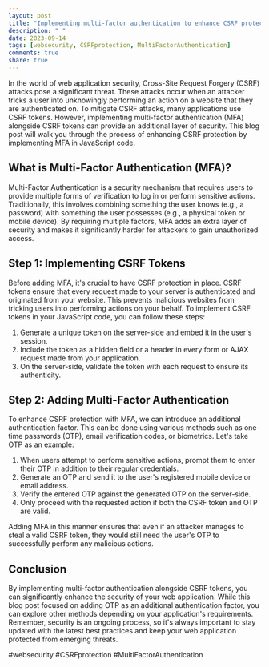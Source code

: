 ```yaml
---
layout: post
title: "Implementing multi-factor authentication to enhance CSRF protection in JavaScript code"
description: " "
date: 2023-09-14
tags: [websecurity, CSRFprotection, MultiFactorAuthentication]
comments: true
share: true
---
```


In the world of web application security, Cross-Site Request Forgery (CSRF) attacks pose a significant threat. These attacks occur when an attacker tricks a user into unknowingly performing an action on a website that they are authenticated on. To mitigate CSRF attacks, many applications use CSRF tokens. However, implementing multi-factor authentication (MFA) alongside CSRF tokens can provide an additional layer of security. This blog post will walk you through the process of enhancing CSRF protection by implementing MFA in JavaScript code.

## What is Multi-Factor Authentication (MFA)?

Multi-Factor Authentication is a security mechanism that requires users to provide multiple forms of verification to log in or perform sensitive actions. Traditionally, this involves combining something the user knows (e.g., a password) with something the user possesses (e.g., a physical token or mobile device). By requiring multiple factors, MFA adds an extra layer of security and makes it significantly harder for attackers to gain unauthorized access.

## Step 1: Implementing CSRF Tokens

Before adding MFA, it's crucial to have CSRF protection in place. CSRF tokens ensure that every request made to your server is authenticated and originated from your website. This prevents malicious websites from tricking users into performing actions on your behalf. To implement CSRF tokens in your JavaScript code, you can follow these steps:

1. Generate a unique token on the server-side and embed it in the user's session.
2. Include the token as a hidden field or a header in every form or AJAX request made from your application.
3. On the server-side, validate the token with each request to ensure its authenticity.

## Step 2: Adding Multi-Factor Authentication

To enhance CSRF protection with MFA, we can introduce an additional authentication factor. This can be done using various methods such as one-time passwords (OTP), email verification codes, or biometrics. Let's take OTP as an example:

1. When users attempt to perform sensitive actions, prompt them to enter their OTP in addition to their regular credentials.
2. Generate an OTP and send it to the user's registered mobile device or email address.
3. Verify the entered OTP against the generated OTP on the server-side.
4. Only proceed with the requested action if both the CSRF token and OTP are valid.

Adding MFA in this manner ensures that even if an attacker manages to steal a valid CSRF token, they would still need the user's OTP to successfully perform any malicious actions.

## Conclusion

By implementing multi-factor authentication alongside CSRF tokens, you can significantly enhance the security of your web application. While this blog post focused on adding OTP as an additional authentication factor, you can explore other methods depending on your application's requirements. Remember, security is an ongoing process, so it's always important to stay updated with the latest best practices and keep your web application protected from emerging threats.

#websecurity #CSRFprotection #MultiFactorAuthentication